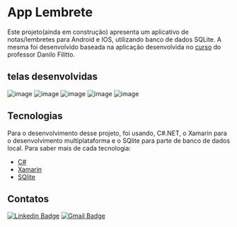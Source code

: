 # App Lembrete
Este projeto(ainda em construção) apresenta um aplicativo de notas/lembretes para Android e IOS, utilizando banco de dados SQLite. A mesma foi desenvolvido baseada na aplicação desenvolvida no [curso](https://www.youtube.com/playlist?list=PLfvOpw8k80Wr1V3SKx_uX3fK316jvvDdT) do professor Danilo Filitto.

## telas desenvolvidas
![image](https://user-images.githubusercontent.com/72640449/188248664-13e47e5d-fb3f-41b1-a980-657a1b11888a.png)
![image](https://user-images.githubusercontent.com/72640449/188248699-8a548a01-1641-437c-8c73-0915ff6352fd.png)
![image](https://user-images.githubusercontent.com/72640449/188248714-866ff81b-4de4-425e-8bc7-27e6dcc2a615.png)
![image](https://user-images.githubusercontent.com/72640449/188248719-5c2f19a5-7f4f-4de2-9b03-eeb33f094339.png)
![image](https://user-images.githubusercontent.com/72640449/188248727-d486dfbf-b89f-43b0-85aa-522871b1b5d6.png)


## Tecnologias
Para o desenvolvimento desse projeto, foi usando, C#.NET, o Xamarin para o desenvolvimento multiplataforma e o SQlite para 
parte de banco de dados local. Para saber mais de cada tecnologia: </br>
- [C#](https://github.com/csharpbrasil)
- [Xamarin](https://github.com/xamarin)
- [SQlite](https://github.com/sqlite/sqlite#sqlite-source-repository)

## Contatos 
[![Linkedin Badge](https://img.shields.io/badge/-LinkedIn-0072b1?style=for-the-badge&logo=Linkedin&logoColor=white)](https://www.linkedin.com/in/emmanuel-cosme-martins-bento-3963bb1b9/ 'Contato pelo LinkedIn')
[![Gmail Badge](https://img.shields.io/badge/-gmail-c14438?style=for-the-badge&logo=Gmail&logoColor=white)](mailto:emmanuelbento6@gmail.com 'Contato via Email')


